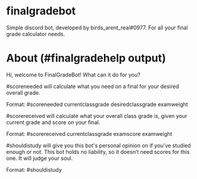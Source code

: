 # finalgradebot
Simple discord bot, developed by birds_arent_real#0977. For all your final grade calculator needs.

# About (#finalgradehelp output)
Hi, welcome to FinalGradeBot! What can it do for you?

#scoreneeded will calculate what you need on a final for your desired overall grade.

Format: #scoreneeded currentclassgrade desiredclassgrade examweight

#scorereceived will calculate what your overall class grade is, given your current grade and score on your final.

Format: #scorereceived currentclassgrade examscore examweight

#shouldistudy will give you this bot's personal opinion on if you’ve studied enough or not. This bot holds no liability, so it doesn’t need scores for this one. It will judge your soul.

Format: #shouldistudy
